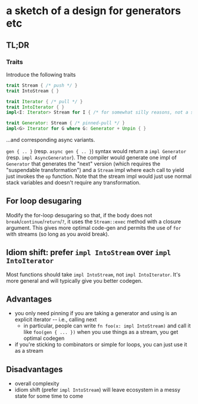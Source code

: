 # a sketch of a design for generators etc

## TL;DR

### Traits

Introduce the following traits

```rust
trait Stream { /* push */ }
trait IntoStream { }

trait Iterator { /* pull */ }
trait IntoIterator { }
impl<I: Iterator> Stream for I { /* for somewhat silly reasons, not a supertrait */ }

trait Generator: Stream { /* pinned-pull */ }
impl<G> Iterator for G where G: Generator + Unpin { }
```

...and corresponding async variants.

`gen { .. }` (resp. `async gen { .. }`) syntax would return a `impl Generator` (resp. `impl AsyncGenerator`). The compiler would generate one impl of `Generator` that generates the "next" version (which requires the "suspendable transformation") and a `Stream` impl where each call to yield just invokes the `op` function. Note that the stream impl would just use normal stack variables and doesn't require any transformation.

## For loop desugaring

Modify the for-loop desugaring so that, if the body does not `break`/`continue`/`return`/`?`, it uses the `Stream::exec` method with a closure argument. This gives more optimal code-gen and permits the use of `for` with streams (so long as you avoid break).

## Idiom shift: prefer `impl IntoStream` over `impl IntoIterator`

Most functions should take `impl IntoStream`, not `impl IntoIterator`.
It's more general and will typically give you better codegen.

## Advantages

* you only need pinning if you are taking a generator and using is an explicit iterator -- i.e., calling next
    * in particular, people can write `fn foo(x: impl IntoStream)` and call it like `foo(gen { ... })`
when you use things as a stream, you get optimal codegen
* if you're sticking to combinators or simple for loops, you can just use it as a stream

## Disadvantages

* overall complexity
* idiom shift (prefer `impl IntoStream`) will leave ecosystem in a messy state for some time to come